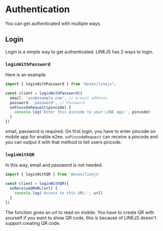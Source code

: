 # Authentication

You can get authenticated with multiple ways.

## Login

Login is a simple way to get authenticated. LINEJS has 2 ways to login.

### `loginWithPassword`

Here is an example:
```ts
import { loginWithPassword } from "@evex/linejs";

const client = loginWithPassword({
  email: 'you@example.com', // e-mail address
  password: 'password', // Password
  onPincodeRequest(pincode) {
    console.log('Enter this pincode to your LINE app:', pincode)
  }
})
```

email, password is required. On first login, you have to enter pincode on mobile app for enable e2ee.
`onPincodeRequest` can receive a pincode and you can output it with that method to tell users pincode.

### `loginWithQR`

In this way, email and password is not needed.

```ts
import { loginWithQR } from '@evex/linejs'

const client = loginWithQR({
  onReceiveQRURL(url) {
    console.log('Access to this URL:', url)
  }
})
```

The function gives an url to read on mobile. You have to create QR with yourself if you want to show QR code, this is because of LINEJS doesn't support creating QR code.

